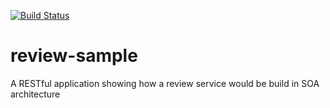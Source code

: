 [![Build Status](https://travis-ci.org/mplacona/review-sample.png?branch=master)](https://travis-ci.org/mplacona/review-sample)

review-sample
=============

A RESTful application showing how a review service would be build in SOA architecture
